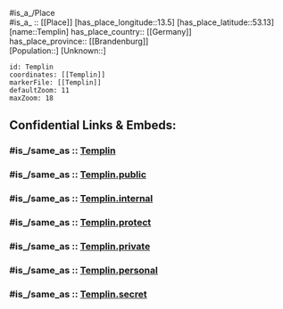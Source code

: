 ﻿---
confidential: public
isDeleted: false
location:
- 53.13
- 13.5
mapmarker: city
mapzoom:
- 7
- 12
SpocWebEntityId: 34807
tags:
- geo/City
type: City
---

#is_a_/Place  
#is_a_ :: [[Place]] 
[has_place_longitude::13.5] 
[has_place_latitude::53.13] 
[name::Templin] 
has_place_country:: [[Germany]]  
has_place_province:: [[Brandenburg]]  
[Population::] 
[Unknown::] 


```leaflet
id: Templin
coordinates: [[Templin]] 
markerFile: [[Templin]] 
defaultZoom: 11 
maxZoom: 18
```


## Confidential Links & Embeds: 

### #is_/same_as :: [Templin](/_Standards/Earth/Continent/Europe/Europe~Central/Germany/Germany~East/Brandenburg/counties~Brandenburg/Uckermark/cities~Uckermark/Templin.md) 

### #is_/same_as :: [Templin.public](/_public/Earth/Continent/Europe/Europe~Central/Germany/Germany~East/Brandenburg/counties~Brandenburg/Uckermark/cities~Uckermark/Templin.public.md) 

### #is_/same_as :: [Templin.internal](/_internal/Earth/Continent/Europe/Europe~Central/Germany/Germany~East/Brandenburg/counties~Brandenburg/Uckermark/cities~Uckermark/Templin.internal.md) 

### #is_/same_as :: [Templin.protect](/_protect/Earth/Continent/Europe/Europe~Central/Germany/Germany~East/Brandenburg/counties~Brandenburg/Uckermark/cities~Uckermark/Templin.protect.md) 

### #is_/same_as :: [Templin.private](/_private/Earth/Continent/Europe/Europe~Central/Germany/Germany~East/Brandenburg/counties~Brandenburg/Uckermark/cities~Uckermark/Templin.private.md) 

### #is_/same_as :: [Templin.personal](/_personal/Earth/Continent/Europe/Europe~Central/Germany/Germany~East/Brandenburg/counties~Brandenburg/Uckermark/cities~Uckermark/Templin.personal.md) 

### #is_/same_as :: [Templin.secret](/_secret/Earth/Continent/Europe/Europe~Central/Germany/Germany~East/Brandenburg/counties~Brandenburg/Uckermark/cities~Uckermark/Templin.secret.md)

